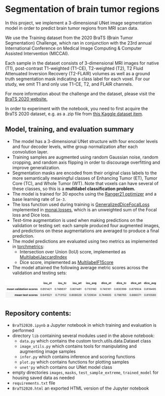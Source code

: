 # Segmentation of brain tumor regions

In this project, we implement a 3-dimensional UNet image segmentation model in order to predict brain tumor regions from MRI scan data.

We use the Training dataset from the 2020 BraTS (Brain Tumor Segmentation) Challenge, which ran in conjunction with the 23rd annual International Conference on Medical Image Computing & Computer Assisted Intervention (MICCAI).

Each sample in the dataset consists of 3-dimensional MRI images for native (T1), post-contrast T1-weighted (T1-CE), T2-weighted (T2), T2 Fluid Attenuated Inversion Recovery (T2-FLAIR) volumes as well as a ground truth segmentation mask indicating a class label for each voxel.  For our study, we omit T1 and only use T1-CE, T2, and FLAIR channels.

For more information about the challenge and the dataset, please visit the [BraTS 2020 website.](https://www.med.upenn.edu/cbica/brats2020/)

In order to experiment with the notebook, you need to first acquire the BraTS 2020 dataset, e.g. as a .zip file from [this Kaggle dataset item](https://www.kaggle.com/datasets/awsaf49/brats20-dataset-training-validation).

## Model, training, and evaluation summary

* The model has a 3-dimensional UNet structure with four encoder levels and four decoder levels, withe group normalization after each convolution layer.
* Training samples are augmented using random Gaussian noise, random cropping, and random axis flipping in order to discourage overfitting and improve generalization.
* Segmentation masks are encoded from their original class labels to the more semantically meaningful classes of Enhancing Tumor (ET), Tumor Core (TC), and Whole Tumor (WT).  Note that voxels can have several of these classes, so this is a **multilabel classification problem.**
* The model is trained for 30 epochs using the [Ranger21 optimizer](https://github.com/lessw2020/Ranger21) and a base learning rate of ``1e-3``.
* The loss function used during training is [GeneralizedDiceFocalLoss](https://docs.monai.io/en/stable/losses.html#generalizeddicefocalloss) implemented in [monai.losses](https://docs.monai.io/en/stable/losses.html), which is an unweighted sum of the Focal loss and Dice loss.
* Test-time augmentation is used when making predictions on the validation or testing set: each sample produced four augmented images, and predictions on these augmentations are averaged to produce a final prediction.
* The model predictions are evaluated using two metrics as implemented in [torchmetrics](https://torchmetrics.readthedocs.io/en/latest/):
    * Intersection over Union (IoU) score, implemented as [MultilabelJaccardIndex](https://torchmetrics.readthedocs.io/en/stable/classification/jaccard_index.html)
    * Dice score, implemented as [MultilabelF1Score](https://torchmetrics.readthedocs.io/en/stable/classification/f1_score.html)
* The model attained the following average metric scores across the validation and testing sets:

<img src="results.png" alt="Evaluation results" width="800"/>

## Repository contents:

* ``BraTS2020.ipynb`` a Jupyter notebook in which training and evaluation is performed
* directory ``lib`` containing several modules used in the above notebook:
    * ``data.py`` which contains the custom torch.utils.data.Dataset class
    * ``image_utils.py`` which contains tools for manipulating and augmenting image samples
    * ``infer.py`` which contains inference and scoring functions
    * ``plot.py`` which contains functions for plotting samples
    * ``unet'py`` which contains our UNet model class
* empty directories ``images``, ``masks``, ``test_sample_extreme``, ``trained_model`` for housing saved data as needed
* ``requirements.txt`` file
* ``BraTS2020.html`` an exported HTML version of the Jupyter notebook
